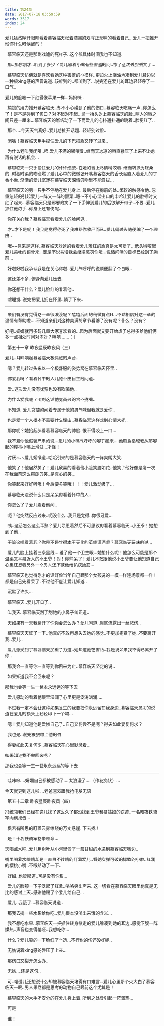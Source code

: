 ```yaml
---
title: 第24章
date: 2017-07-18 03:59:59
words: 3517
index: 24
---
```

<!-- deleteAbove -->


爱儿猛然睁开眼睛看着慕容临天张着漆黑的双眸正玩味的看着自己...爱儿一把推开他你什么时候醒的！





  慕容临天还是那副戏谑的死样子..这个嘛具体时间我也不知道..





  那..那你刚才..听到了多少？爱儿嘟着小嘴有些害羞的问..惨了这次丢脸丢大了...





  慕容临天仿佛就是喜欢看她这种害羞的小模样..更加火上浇油地凑到爱儿耳边以一种极xing感的声音说道..该听到的..都听到了...说完还在爱儿的耳边轻轻呼了一口气..



爱儿的脸唰一下红得像苹果一样...妈妈咪..





  尴尬的用力推开慕容临天..却不小心碰到了他的伤口..慕容临天吃痛一声..你怎么了！是不是碰到了伤口？对不起对不起...猛一抬头对上慕容临天的脸..两人的唇之间只差一厘米...慕容临天的喉结动了一下而爱儿的心扑通扑通的跳着..脸更红了..





  那个....今天天气真好..爱儿想扯开话题...轻轻别过脸..





  闭嘴！慕容临天用手捏住爱儿的下巴把脸又转了过来..





  为什么老叫我闭嘴..唔.爱儿不满的嘟嚷着..继而天冰凉的唇直接压了上来不让她再有说话的机会...





  慕容临天一只手揽住爱儿的纤纤细腰..在她的唇上尽情啃咬着..继而转换为轻柔的..时狠时柔的吻点燃了爱儿心中的微微张开嘴慕容临天的舌长驱直入着爱儿的丁香小舌..渐渐的爱儿沉迷在慕容临天深情的吻里不能自拔...





  慕容临天的另一只手不停地在爱儿身上..最后停在胸前的处..柔软的触感令他..忽重忽轻的引起爱儿一阵又一阵的颤栗..嗯～不小心溢出口的申吟让爱儿的脸顿时又红了起来...慕容临天只是邪邪的笑了一下手伸到爱儿的后欲解开带子..不要..爱儿抓住他的手..你身上还有伤呢..





  你在关心我？慕容临天看着爱儿的脸问道..





  才..才不是呢！我只是觉得你死了我难帮你收尸而已..爱儿偏过头随便编了一个理由..





  哦~~原来是这样..慕容临天戏谑的看着爱儿羞红的脸真是太可爱了...低头啃咬起爱儿美味的锁骨来...要是不说实话我会继续惩罚你哦...说话间嘴的目标已经到了胸前...





  好啦好啦我承认我是在关心你啦..爱儿气呼呼的说顺便翻了个白眼..





  这还差不多..俯身向爱儿压去..





  你还想干什么？爱儿脸红的看着他..





  嘘睡觉..说完把爱儿拥在怀里..躺了下来..



********************************************************************************





  亲们有没有觉得这一章很浪漫呢？嘻嘻后面的稍微有点H...不过相信对这一章的温情有帮助啦....不知道亲们对这种美满的章节看够了没有呢？什么？没有？



好吧..妍嬭就再多码几章大家喜欢看的...因为后面就又要开始虐了总得多给他们俩多一点相处时间对不对？嘻嘻.......：）











  第五十一章 昨夜星辰昨夜风（三）



爱儿..耳畔响起慕容临天极具磁的声音..





  嗯？爱儿转过头来以一个极舒服的姿势窝在慕容临天怀里..





  你爱我吗？看着怀中的人儿他不由自主的问道..





  爱..这次爱儿没有犹豫也没有欺骗他..





  为什么爱我呢？听到这话他竟高兴的合不拢嘴..





  不知道..爱儿贪婪的闻着专属于他的男气味但我就是爱你..





  也是爱一个人根本不需要什么理由..慕容临天这样想到心情大好..





  那你呢？她抬起头看着慕容临天的帅脸..恨不得咬上一口...





  我不爱你他假装严肃的说...爱儿的小嘴气呼呼的嘟了起来....他用食指轻轻从那嘟起的樱桃小嘴上滑过...才怪！





  讨厌~~~爱儿娇嗔道..哈哈引来的是慕容临天的一阵爽朗大笑..





  他笑了！他居然笑了！爱儿欣喜的看着他小脸笑靥如花..他笑了他好像是第一次在我面前这么爽朗的笑..是真心的笑...





  你笑起来好好听哦！今后要多笑哦！！！爱儿激动极了...





  慕容临天没说什么只是呆呆的看着怀中的人..





  你怎么了？爱儿看着他问..





  呃？他突然反应过来..呃没什么..我只是觉得..你很可爱...





  咦..这话怎么这么耳熟？爱儿寻思着然后不可思议的看着慕容临天..小王爷！她想到了他...





  干嘛这样看着我？你是不是觉得本王无比的英俊潇洒呢？慕容临天玩味的说...





  爱儿的脸上挂着三条黑线....送了他一个卫生眼...她想什么呢！他怎么可能是那个温柔又平易近人的小王爷！对！你帅呆了！爱儿不敢跟他说小王爷要让他知道自己心里还想着另外一个男人还不被他给扒皮抽筋...





  慕容临天也觉得刚才的话好像当年自己跟那个女孩说的一模一样连场景都一样！都是自己先看呆了..不过他不能让爱儿知道..





  沉默了许久...





  慕容临天..爱儿开口了..





  叫我天..慕容临天刮了刮她的小鼻子纠正道..





  天如果有一天我离开了你你会怎么办？爱儿问道..眼底流露出一丝悲伤..





  慕容临天天怔了一下..他真的不敢再想失去她的感觉..不更加抱紧了她..不要离开我..爱儿..





  爱儿感受到了慕容临天加重了力道..她知道他在害怕..我是说如果我不得已离开了你..





  那我会一直等你一直等到你回来为止..慕容临天坚定的说..





  如果知道我不会回来呢？



那我也会等一生一世永永远远的等下去





  爱儿感动的看着他眼里湿润了心里更是波涛汹涌....





  不过我一定不会让这种如果发生的我要把你永远留在我身边..慕容临天恳切的说道在爱儿的额头上轻轻印下一个吻...





  嗯！爱儿知道他是爱惨自己了..自己又何尝不是呢？得夫如此妻复何求？





  我也是..说完狠狠吻上他的唇





  得妻如此夫复何求..慕容临天在心里默念着...













如果知道我不会回来呢？



那我也会等一生一世永永远远的等下去



********************************************************************************





  哇咔咔....妍嬭自己都被感动了....太浪漫了....（作花痴状）...



今天就更到这儿啦....老爸喜欢跟我抢电脑无语

  第五十二章 昨夜星辰昨夜风（四）



冯统领我们已经在这儿找了这么久了都没找到王爷和易姑娘的踪迹..一名暗夜铁骑军向枫报告...





  枫若有所思的盯着云雾缭绕的万丈悬崖..下去找！





  是！十名铁骑军抱拳领命...









天喝点水吧..爱儿用树叶从小河里舀了一瓢甘甜的水递到慕容临天嘴边..



嘴里喝着水眼睛却是一直目不转睛的盯着爱儿..看她吹弹可破的标致的小脸..红润的樱桃小嘴..不喉结动了一下..





  好甜..他赞叹道..可是没有你甜...





  爱儿的脸颊一下子泛起了红晕..咯咯笑出声来..这一切看在慕容临天眼里他真是无比的感谢上天..感谢他赐了个爱儿给自己...





  爱儿..我饿了...慕容临天说道..





  那我去摘一些水果给你吃..爱儿根本没听出来饿的含义...





  我不想吃水果..慕容临天一把抓住转身欲走的爱儿嘴凑到她的耳边..感觉下腹一阵燥热..声音也变得低哑..我想吃你...





  什么？爱儿唰的一下脸红了个透...不行你的伤还没好呢..





  无妨说着xing感的唇压了上来...





  那伤口又裂开怎么办..





  无妨....还是这句..





  可..唔爱儿还想说什么却被慕容临天堵得有口难言...爱儿心里那个火大白了慕容临天一眼..男人果然都是思考的动物自己眼前这个尤其是！





  慕容临天的大手不安分的在爱儿身上着..所到之处皆引起一阵骚热...





  可是





  谁！

　
